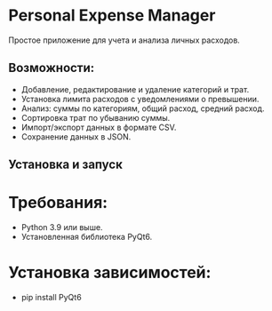 # Personal Expense Manager

Простое приложение для учета и анализа личных расходов.  

## Возможности:
- Добавление, редактирование и удаление категорий и трат.  
- Установка лимита расходов с уведомлениями о превышении.  
- Анализ: суммы по категориям, общий расход, средний расход.  
- Сортировка трат по убыванию суммы.  
- Импорт/экспорт данных в формате CSV.  
- Сохранение данных в JSON.

## Установка и запуск
# Требования:
- Python 3.9 или выше.
- Установленная библиотека PyQt6.
# Установка зависимостей:
- pip install PyQt6
